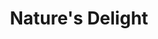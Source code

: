 ---
portfolio: nature
title:  "Nature's Delight"
description: "Logistics and Quality in Lime Delivery"
imgSrc: "../images/v3/nature/nature-3.jpg"
layout: port-v
set: nature
---